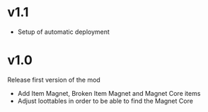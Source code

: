 # v1.1
* Setup of automatic deployment

# v1.0
Release first version of the mod

* Add Item Magnet, Broken Item Magnet and Magnet Core items
* Adjust loottables in order to be able to find the Magnet Core
